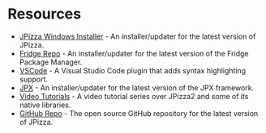 
# Resources

- [JPizza Windows Installer](https://bit.ly/3xXW5ci) - An installer/updater for the latest version of JPizza.
- [Fridge Repo](https://github.com/Lemon-Chad/frdge) - An installer/updater for the latest version of the Fridge Package Manager.
- [VSCode](https://bit.ly/jp2vscode) - A Visual Studio Code plugin that adds syntax highlighting support.
- [JPX](https://bit.ly/jpx) - An installer/updater for the latest version of the JPX framework.
- [Video Tutorials](https://bit.ly/jp2tutorial) - A video tutorial series over JPizza2 and some of its native libraries.
- [GitHub Repo](https://github.com/Lemon-Chad/jpizza) - The open source GitHub repository for the latest version of JPizza.
